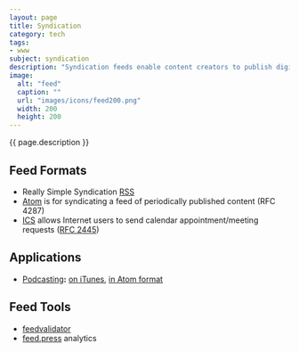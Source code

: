 ```yaml
---
layout: page
title: Syndication
category: tech
tags:
- www
subject: syndication
description: "Syndication feeds enable content creators to publish digital content events to observing subscribers."
image:
  alt: "feed"
  caption: ""
  url: "images/icons/feed200.png"
  width: 200
  height: 200
---
```


{{ page.description }}

Feed Formats
------------
* Really Simple Syndication [RSS](https://cyber.law.harvard.edu/rss/rss.html)
* [Atom](http://atomenabled.org/) is for syndicating a feed of periodically published content (RFC 4287)
* [ICS](https://en.wikipedia.org/wiki/ICalendar) allows Internet users to send calendar appointment/meeting requests ([RFC 2445](https://www.ietf.org/rfc/rfc2445.txt))

Applications
------------
* [Podcasting](https://en.wikipedia.org/wiki/Podcast)__:__ [on iTunes](https://itunespartner.apple.com/en/podcasts/overview), [in Atom format](https://resourcecenter.odee.osu.edu/digital-media-production/how-write-podcast-rss-xml)

Feed Tools
----------
* [feedvalidator](http://www.feedvalidator.org/)
* [feed.press](https://feed.press/features) analytics
